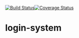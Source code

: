 [![Build Status](https://travis-ci.org/mansurissa/login-system.svg?branch=main)](https://travis-ci.org/mansurissa/login-system)[![Coverage Status](https://coveralls.io/repos/github/mansurissa/login-system/badge.svg?branch=main)](https://coveralls.io/github/mansurissa/login-system?branch=main)

# login-system
